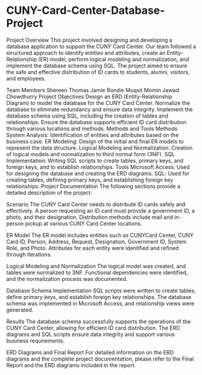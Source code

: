 # CUNY-Card-Center-Database-Project

Project Overview
This project involved designing and developing a database application to support the CUNY Card Center. Our team followed a structured approach to identify entities and attributes, create an Entity-Relationship (ER) model, perform logical modeling and normalization, and implement the database schema using SQL. The project aimed to ensure the safe and effective distribution of ID cards to students, alumni, visitors, and employees.

Team Members
Shereen Thomas
Jamie Bondie
Muqsit Momin
Jawad Chowdhurry
Project Objectives
Design an ERD (Entity-Relationship Diagram) to model the database for the CUNY Card Center.
Normalize the database to eliminate redundancy and ensure data integrity.
Implement the database schema using SQL, including the creation of tables and relationships.
Ensure the database supports efficient ID card distribution through various locations and methods.
Methods and Tools
Methods
System Analysis: Identification of entities and attributes based on the business case.
ER Modeling: Design of the initial and final ER models to represent the data structure.
Logical Modeling and Normalization: Creation of logical models and normalization to third normal form (3NF).
SQL Implementation: Writing SQL scripts to create tables, primary keys, and foreign keys, and to establish relationships.
Tools
Microsoft Access: Used for designing the database and creating the ERD diagrams.
SQL: Used for creating tables, defining primary keys, and establishing foreign key relationships.
Project Documentation
The following sections provide a detailed description of the project:

Scenario
The CUNY Card Center needs to distribute ID cards safely and effectively. A person requesting an ID card must provide a government ID, a photo, and their designation. Distribution methods include mail and in-person pickup at various CUNY Card Center locations.

ER Model
The ER model includes entities such as CUNYCard Center, CUNY Card ID, Person, Address, Request, Designation, Government ID, System Role, and Photo. Attributes for each entity were identified and refined through iterations.

Logical Modeling and Normalization
The logical model was created, and tables were normalized to 3NF. Functional dependencies were identified, and the normalization process was documented.

Database Schema Implementation
SQL scripts were written to create tables, define primary keys, and establish foreign key relationships. The database schema was implemented in Microsoft Access, and relationship views were generated.

Results
The database schema successfully supports the operations of the CUNY Card Center, allowing for efficient ID card distribution. The ERD diagrams and SQL scripts ensure data integrity and support various business requirements.

ERD Diagrams and Final Report
For detailed information on the ERD diagrams and the complete project documentation, please refer to the Final Report and the ERD diagrams included in the report.

